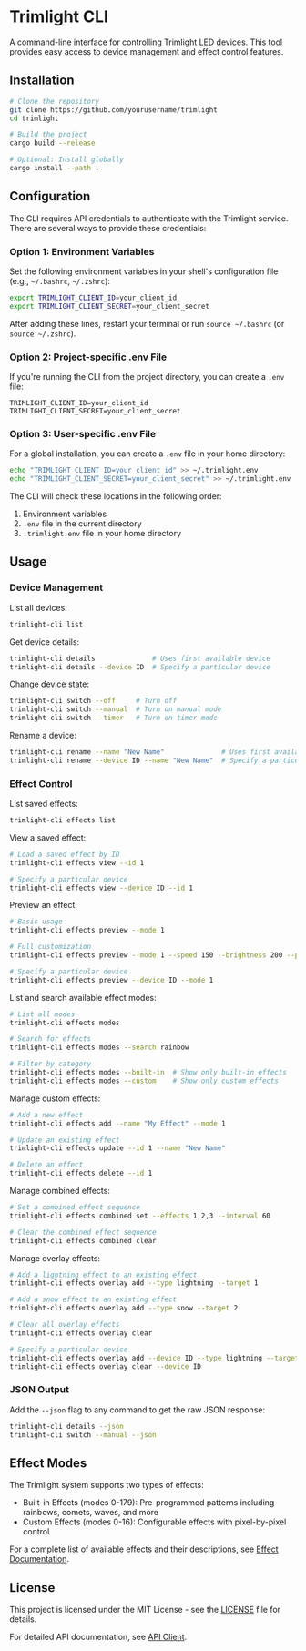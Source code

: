 # Trimlight CLI

A command-line interface for controlling Trimlight LED devices. This tool provides easy access to device management and effect control features.

## Installation

```bash
# Clone the repository
git clone https://github.com/yourusername/trimlight
cd trimlight

# Build the project
cargo build --release

# Optional: Install globally
cargo install --path .
```

## Configuration

The CLI requires API credentials to authenticate with the Trimlight service. There are several ways to provide these credentials:

### Option 1: Environment Variables
Set the following environment variables in your shell's configuration file (e.g., `~/.bashrc`, `~/.zshrc`):
```bash
export TRIMLIGHT_CLIENT_ID=your_client_id
export TRIMLIGHT_CLIENT_SECRET=your_client_secret
```
After adding these lines, restart your terminal or run `source ~/.bashrc` (or `source ~/.zshrc`).

### Option 2: Project-specific .env File
If you're running the CLI from the project directory, you can create a `.env` file:
```env
TRIMLIGHT_CLIENT_ID=your_client_id
TRIMLIGHT_CLIENT_SECRET=your_client_secret
```

### Option 3: User-specific .env File
For a global installation, you can create a `.env` file in your home directory:
```bash
echo "TRIMLIGHT_CLIENT_ID=your_client_id" >> ~/.trimlight.env
echo "TRIMLIGHT_CLIENT_SECRET=your_client_secret" >> ~/.trimlight.env
```

The CLI will check these locations in the following order:
1. Environment variables
2. `.env` file in the current directory
3. `.trimlight.env` file in your home directory

## Usage

### Device Management

List all devices:
```bash
trimlight-cli list
```

Get device details:
```bash
trimlight-cli details              # Uses first available device
trimlight-cli details --device ID  # Specify a particular device
```

Change device state:
```bash
trimlight-cli switch --off     # Turn off
trimlight-cli switch --manual  # Turn on manual mode
trimlight-cli switch --timer   # Turn on timer mode
```

Rename a device:
```bash
trimlight-cli rename --name "New Name"              # Uses first available device
trimlight-cli rename --device ID --name "New Name"  # Specify a particular device
```

### Effect Control

List saved effects:
```bash
trimlight-cli effects list
```

View a saved effect:
```bash
# Load a saved effect by ID
trimlight-cli effects view --id 1

# Specify a particular device
trimlight-cli effects view --device ID --id 1
```

Preview an effect:
```bash
# Basic usage
trimlight-cli effects preview --mode 1

# Full customization
trimlight-cli effects preview --mode 1 --speed 150 --brightness 200 --pixel-len 45 --reverse

# Specify a particular device
trimlight-cli effects preview --device ID --mode 1
```

List and search available effect modes:
```bash
# List all modes
trimlight-cli effects modes

# Search for effects
trimlight-cli effects modes --search rainbow

# Filter by category
trimlight-cli effects modes --built-in  # Show only built-in effects
trimlight-cli effects modes --custom    # Show only custom effects
```

Manage custom effects:
```bash
# Add a new effect
trimlight-cli effects add --name "My Effect" --mode 1

# Update an existing effect
trimlight-cli effects update --id 1 --name "New Name"

# Delete an effect
trimlight-cli effects delete --id 1
```

Manage combined effects:
```bash
# Set a combined effect sequence
trimlight-cli effects combined set --effects 1,2,3 --interval 60

# Clear the combined effect sequence
trimlight-cli effects combined clear
```

Manage overlay effects:
```bash
# Add a lightning effect to an existing effect
trimlight-cli effects overlay add --type lightning --target 1

# Add a snow effect to an existing effect
trimlight-cli effects overlay add --type snow --target 2

# Clear all overlay effects
trimlight-cli effects overlay clear

# Specify a particular device
trimlight-cli effects overlay add --device ID --type lightning --target 1
trimlight-cli effects overlay clear --device ID
```

### JSON Output

Add the `--json` flag to any command to get the raw JSON response:
```bash
trimlight-cli details --json
trimlight-cli switch --manual --json
```

## Effect Modes

The Trimlight system supports two types of effects:
- Built-in Effects (modes 0-179): Pre-programmed patterns including rainbows, comets, waves, and more
- Custom Effects (modes 0-16): Configurable effects with pixel-by-pixel control

For a complete list of available effects and their descriptions, see [Effect Documentation](docs/effects.md).

## License

This project is licensed under the MIT License - see the [LICENSE](LICENSE) file for details.

For detailed API documentation, see [API Client](docs/api-client.md).

